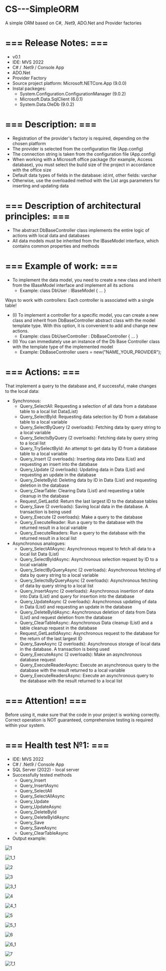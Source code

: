 # CS---SimpleORM
A simple ORM based on C#, .Net9, ADO.Net and Provider factories

=== Release Notes: ===
======================
- v0.1
- IDE: MVS 2022
- C# / .Net9 / Console App
- ADO.Net
- Provider Factory
- Source project platform: Microsoft.NETCore.App (9.0.0)
- Instal packeges:
  * System.Configuration.ConfigurationManager (9.0.2)
  * Microsoft.Data.SqlClient (6.0.1)
  * System.Data.OleDb (9.0.2)

=== Description: ===
======================
- Registration of the provider's factory is required, depending on the chosen platform
- The provider is selected from the configuration file (App.config)
- The connection string is taken from the configuration file (App.config)
- When working with a Microsoft office package (for example, Access database), you must select the build size of the project in accordance with the office size
- Default data types of fields in the database: id:int, other fields: varchar
- Otherwise, use the overloaded method with the List<DbParametr> args parameters for inserting and updating data

=== Description of architectural principles: ===
======================
- The abstract DbBaseController class implements the entire logic of actions with local data and databases
- All data models must be inherited from the IBaseModel interface, which contains common properties and methods

=== Example of work: ===
======================
- To implement the data model, you need to create a new class and inherit from the IBaseModel interface and implement all its actions
  * Example: class DbUser : IBaseModel { ... }

Ways to work with controllers: Each controller is associated with a single table!
- (I) To implement a controller for a specific model, you can create a new class and inherit from DbBaseController abstract class with the model template type. With this option, it is convenient to add and change new actions.
  * Example: class DbUserController : DbBaseController <DbUser> { ... }
- (II) You can immediately use an instance of the Db Base Controller class with the template type of the implemented model
  * Example:  DbBaseController <DbUser> users = new("NAME_YOUR_PROVIDER");

=== Actions: ===
======================
That implement a query to the database and, if successful, make changes to the local data:
- Synchronous:
  * Query_SelectAll: Requesting a selection of all data from a database table to a local list Data(List<T>)
  * Query_SelectById: Requesting data selection by ID from a database table to a local variable
  * Query_SelectByQuery (2 overloads): Fetching data by query string to a local variable
  * Query_SelectsByQuery (2 overloads): Fetching data by query string to a local list
  * Query_TrySelectById: An attempt to get data by ID from a database table to a local variable
  * Query_Insert (2 overloads): Inserting data into Data (List<T>) and requesting an insert into the database
  * Query_Update (2 overloads): Updating data in Data (List<T>) and requesting an update in the database
  * Query_DeleteById: Deleting data by ID in Data (List<T>) and requesting deletion in the database
  * Query_ClearTable: Clearing Data (List<T>) and requesting a table cleanup in the database
  * Request_GetLastId: Return the last largest ID to the database tables
  * Query_Save (2 overloads): Saving local data in the database. A transaction is being used
  * Query_Execute (2 overloads): Make a query to the database
  * Query_ExecuteReader: Run a query to the database with the returned result in a local variable
  * Query_ExecuteReaders: Run a query to the database with the returned result in a local list
- Asynchronous analogues:
  * Query_SelectAllAsync: Asynchronous request to fetch all data to a local list Data (List<T>)
  * Query_SelectByIdAsync: Asynchronous selection request by ID to a local variable
  * Query_SelectByQueryAsync (2 overloads): Asynchronous fetching of data by query string to a local variable
  * Query_SelectsByQueryAsync (2 overloads): Asynchronous fetching of data by query string to a local list
  * Query_InsertAsync (2 overloads): Asynchronous insertion of data into Data (List<T>) and query for insertion into the database
  * Query_UpdateAsync (2 overloads): Asynchronous updating of data in Data (List<T>) and requesting an update in the database
  * Query_DeleteByIdAsync: Asynchronous deletion of data from Data (List<T>) and request deletion from the database
  * Query_ClearTableAsync: Asynchronous Data cleanup (List<T>) and a table cleanup request in the database
  * Request_GetLastIdAsync: Asynchronous request to the database for the return of the last largest ID
  * Query_SaveAsync (2 overloads): Asynchronous storage of local data in the database. A transaction is being used
  * Query_ExecuteAsync (2 overloads): Make an asynchronous database request
  * Query_ExecuteReaderAsync: Execute an asynchronous query to the database with the result returned to a local variable
  * Query_ExecuteReadersAsync: Execute an asynchronous query to the database with the result returned to a local list

=== Attention! ===
======================
Before using it, make sure that the code in your project is working correctly. Correct operation is NOT guaranteed, comprehensive testing is required within your system.

=== Health test №1: ===
======================
- IDE: MVS 2022
- C# / .Net9 / Console App
- SQL Server (2022) - local server
- Successfully tested methods
  - Query_Insert
  - Query_InsertAsync
  - Query_SelectAll
  - Query_SelectAllAsync
  - Query_Update
  - Query_UpdateAsync
  - Query_DeleteById
  - Query_DeleteByIdAsync
  - Query_Save
  - Query_SaveAsync
  - Query_ClearTableAsync
 - Output example:

![1](https://github.com/user-attachments/assets/bcc598f7-0fe8-413f-8da3-dedd96e1593d)

![1_1](https://github.com/user-attachments/assets/a1d49c8a-a2fb-40b1-95ff-75a009997ebf)

![2](https://github.com/user-attachments/assets/59a01924-ef07-4893-9814-de745d932c11)
   
![3](https://github.com/user-attachments/assets/785c2bca-3d0d-4970-8ae5-c206af7ada74)

![3_1](https://github.com/user-attachments/assets/e4a94e35-c7ab-4c3f-b5ff-509be4975af6)

![4](https://github.com/user-attachments/assets/1836eb39-e95c-44e4-98e1-2d50025a1f8a)

![4_1](https://github.com/user-attachments/assets/4a15c50a-0858-416f-87ff-d0a0a2709e2f)

![5](https://github.com/user-attachments/assets/2bbeb5f2-f2e1-409b-89c0-ade29cf2d8a0)

![5_1](https://github.com/user-attachments/assets/e499d78b-ce1c-400d-badc-d3b9cdc66bd3)

![6](https://github.com/user-attachments/assets/1f7db1bc-b35a-4682-9c62-d03ab76f06de)

![6_1](https://github.com/user-attachments/assets/8852899e-999c-4e62-ba03-88cdd4e410c7)

![7](https://github.com/user-attachments/assets/3c80562c-9437-47ec-a99e-45972ef08b67)

![7_1](https://github.com/user-attachments/assets/10e27a15-6d82-4e2a-b800-0883056d35d6)
